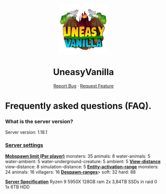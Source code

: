 <br />
<div align="center">
  <a href="https://github.com/MrEDok/UneasyVanilla">
    <img src="Images/logo.png" alt="Logo" width="160" height="160">
  </a>
  
  <h1 align="center">UneasyVanilla</h1>
  <p align="center">
    <a href="https://github.com/MrEDok/UneasyVanilla/issues/new/choose">Report Bug</a>
    ·
    <a href="https://github.com/MrEDok/UneasyVanilla/issues/new/choose">Request Feature</a>
  </p>
</div>

<h1 align="left">Frequently asked questions (FAQ).</h1>

<h3 align="left">What is the server version?</h3>
Server version: 1.18.1

<u><h3 align="left">Server settings</h3></u>

<b><u>Mobspawn limit (Per player)</b></u>
monsters: 35
animals: 8
water-animals: 5
water-ambient: 5
water-underground-creature: 5
ambient: 5
<b><u>View-distance</b></u>
view-distance: 8
simulation-distance: 5
<b><u>Entity-activation-range</b></u>
monsters: 24
animals: 16
villagers: 16
<b><u>Despawn-ranges</b></u>>
soft: 32
hard: 88

<b><u>Server Specification</b></u>
Ryzen 9 5950X
128GB ram
2x 3,84TB SSDs in raid 0
1x 6TB HDD
